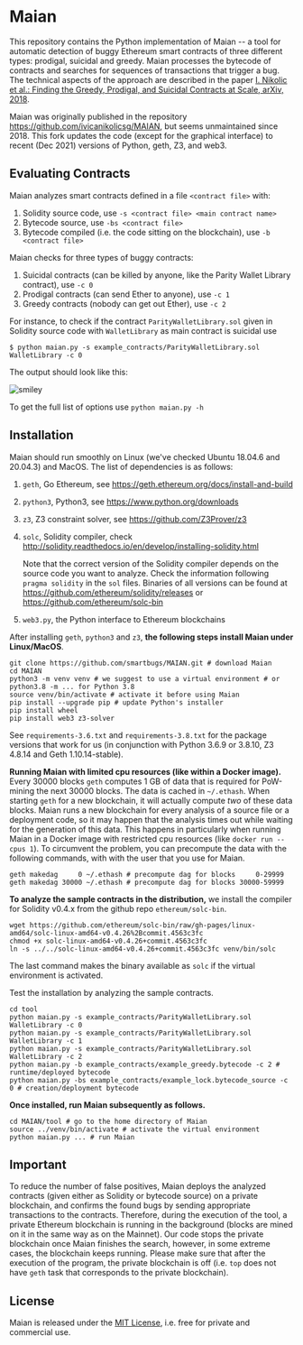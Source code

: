 # Maian 

This repository contains the Python implementation of Maian -- a tool for automatic detection of buggy Ethereum smart contracts of three different types: prodigal, suicidal and greedy. Maian processes the bytecode of contracts and searches for sequences of transactions that trigger a bug. The technical aspects of the approach are described in the paper [I. Nikolic et al.: Finding the Greedy, Prodigal, and Suicidal Contracts at Scale, arXiv, 2018](https://arxiv.org/abs/1802.06038).

Maian was originally published in the repository https://github.com/ivicanikolicsg/MAIAN, but seems unmaintained since 2018.
This fork updates the code (except for the graphical interface) to recent (Dec 2021) versions of Python, geth, Z3, and web3.

## Evaluating Contracts
Maian analyzes smart contracts defined in a file `<contract file>` with:  

1. Solidity source code, use `-s <contract file> <main contract name>`
2. Bytecode source, use `-bs <contract file>`
3. Bytecode compiled (i.e. the code sitting on the blockchain), use `-b <contract file>`

Maian checks for three types of buggy contracts:

1. Suicidal contracts (can be killed by anyone, like the Parity Wallet Library contract), use `-c 0`
2. Prodigal contracts (can send Ether to anyone), use `-c 1`
3. Greedy contracts (nobody can get out Ether), use `-c 2`

For instance, to check if the contract `ParityWalletLibrary.sol` given in Solidity source code with `WalletLibrary` as main contract is suicidal use

	$ python maian.py -s example_contracts/ParityWalletLibrary.sol WalletLibrary -c 0

The output should look like this:

![smiley](maian.png)

To get the full list of options use `python maian.py -h`


## Installation

Maian should run smoothly on Linux (we've checked Ubuntu 18.04.6 and 20.04.3) and MacOS. 
The list of dependencies is as follows:

1. `geth`, Go Ethereum, see https://geth.ethereum.org/docs/install-and-build
2. `python3`, Python3, see https://www.python.org/downloads
3. `z3`, Z3 constraint solver, see https://github.com/Z3Prover/z3
4. `solc`, Solidity compiler, check http://solidity.readthedocs.io/en/develop/installing-solidity.html

   Note that the correct version of the Solidity compiler depends on the source code you want to analyze.
   Check the information following `pragma solidity` in the `sol` files. Binaries of all versions can be found at https://github.com/ethereum/solidity/releases or https://github.com/ethereum/solc-bin
5. `web3.py`, the Python interface to Ethereum blockchains

After installing `geth`, `python3` and `z3`, **the following steps install Maian under Linux/MacOS**.

```console
git clone https://github.com/smartbugs/MAIAN.git # download Maian
cd MAIAN
python3 -m venv venv # we suggest to use a virtual environment # or python3.8 -m ... for Python 3.8 
source venv/bin/activate # activate it before using Maian
pip install --upgrade pip # update Python's installer
pip install wheel
pip install web3 z3-solver
```
See `requirements-3.6.txt` and `requirements-3.8.txt` for the package versions that work for us (in conjunction with Python 3.6.9 or 3.8.10, Z3 4.8.14 and Geth 1.10.14-stable).

**Running Maian with limited cpu resources (like within a Docker image).**
Every 30000 blocks `geth` computes 1 GB of data that is required for PoW-mining the next 30000 blocks.
The data is cached in `~/.ethash`.
When starting `geth` for a new blockchain, it will actually compute *two* of these data blocks.
Maian runs a new blockchain for every analysis of a source file or a deployment code, so it may happen that the analysis times out while waiting for the generation of this data.
This happens in particularly when running Maian in a Docker image with restricted cpu resources (like `docker run --cpus 1`).
To circumvent the problem, you can precompute the data with the following commands, with with the user that you use for Maian.
```console
geth makedag     0 ~/.ethash # precompute dag for blocks     0-29999
geth makedag 30000 ~/.ethash # precompute dag for blocks 30000-59999
```

**To analyze the sample contracts in the distribution,**  we install the compiler for Solidity v0.4.x from the github repo `ethereum/solc-bin`.
```console
wget https://github.com/ethereum/solc-bin/raw/gh-pages/linux-amd64/solc-linux-amd64-v0.4.26%2Bcommit.4563c3fc
chmod +x solc-linux-amd64-v0.4.26+commit.4563c3fc
ln -s ../../solc-linux-amd64-v0.4.26+commit.4563c3fc venv/bin/solc
```
The last command makes the binary available as `solc` if the virtual environment is activated.

Test the installation by analyzing the sample contracts.
```console
cd tool
python maian.py -s example_contracts/ParityWalletLibrary.sol WalletLibrary -c 0
python maian.py -s example_contracts/ParityWalletLibrary.sol WalletLibrary -c 1
python maian.py -s example_contracts/ParityWalletLibrary.sol WalletLibrary -c 2
python maian.py -b example_contracts/example_greedy.bytecode -c 2 # runtime/deployed bytecode
python maian.py -bs example_contracts/example_lock.bytecode_source -c 0 # creation/deployment bytecode
```

**Once installed, run Maian subsequently as follows.**
```console
cd MAIAN/tool # go to the home directory of Maian
source ../venv/bin/activate # activate the virtual environment
python maian.py ... # run Maian
```

## Important

To reduce the number of false positives, Maian deploys the analyzed contracts (given either as Solidity or bytecode source) on 
a private blockchain, and confirms the found bugs by sending appropriate transactions to the contracts. 
Therefore, during the execution of the tool, a private Ethereum blockchain is running in the background (blocks are mined on it in the same way as on the Mainnet). Our code stops the private blockchain once Maian finishes the search, however, in some  extreme cases, the blockchain keeps running. Please make sure that after the execution of the program, the private blockchain is off (i.e. `top` does not have `geth` task that corresponds to the private blockchain). 

## License

Maian is released under the [MIT License](https://opensource.org/licenses/MIT), i.e. free for private and commercial use.

 
